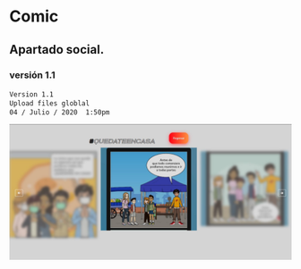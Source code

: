 # Comic
## Apartado social.
### versión 1.1
```
Version 1.1
Upload files globlal
04 / Julio / 2020  1:50pm
```
![escuela](cover.jpg)